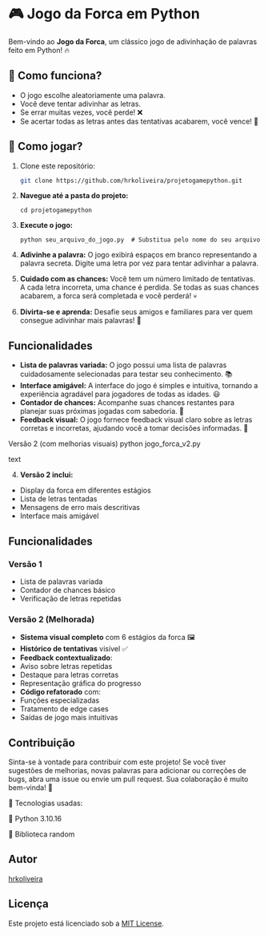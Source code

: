 # 🎮 Jogo da Forca em Python

Bem-vindo ao **Jogo da Forca**, um clássico jogo de adivinhação de palavras feito em Python! 🔥

## 📌 Como funciona?
- O jogo escolhe aleatoriamente uma palavra.
- Você deve tentar adivinhar as letras.
- Se errar muitas vezes, você perde! ❌
- Se acertar todas as letras antes das tentativas acabarem, você vence! 🎉

## 🚀 Como jogar?
1. Clone este repositório:
   ```sh
   git clone https://github.com/hrkoliveira/projetogamepython.git

2.  **Navegue até a pasta do projeto:**

    ```
    cd projetogamepython
    ```
3.  **Execute o jogo:**

    ```
    python seu_arquivo_do_jogo.py  # Substitua pelo nome do seu arquivo
    ```
4.  **Adivinhe a palavra:** O jogo exibirá espaços em branco representando a palavra secreta. Digite uma letra por vez para tentar adivinhar a palavra.
5.  **Cuidado com as chances:** Você tem um número limitado de tentativas. A cada letra incorreta, uma chance é perdida. Se todas as suas chances acabarem, a forca será completada e você perderá! 💀
6.  **Divirta-se e aprenda:** Desafie seus amigos e familiares para ver quem consegue adivinhar mais palavras! 🎉

## Funcionalidades

*   **Lista de palavras variada:** O jogo possui uma lista de palavras cuidadosamente selecionadas para testar seu conhecimento. 📚
*   **Interface amigável:** A interface do jogo é simples e intuitiva, tornando a experiência agradável para jogadores de todas as idades. 😃
*   **Contador de chances:** Acompanhe suas chances restantes para planejar suas próximas jogadas com sabedoria. 🤔
*   **Feedback visual:** O jogo fornece feedback visual claro sobre as letras corretas e incorretas, ajudando você a tomar decisões informadas. 👀

  Versão 2 (com melhorias visuais)
python jogo_forca_v2.py

text

4. **Versão 2 inclui:**
- Display da forca em diferentes estágios
- Lista de letras tentadas
- Mensagens de erro mais descritivas
- Interface mais amigável

## Funcionalidades

### Versão 1
- Lista de palavras variada
- Contador de chances básico
- Verificação de letras repetidas

### **Versão 2 (Melhorada)**
- **Sistema visual completo** com 6 estágios da forca 🖼️
- **Histórico de tentativas** visível ✅
- **Feedback contextualizado**:
- Aviso sobre letras repetidas
- Destaque para letras corretas
- Representação gráfica do progresso
- **Código refatorado** com:
- Funções especializadas
- Tratamento de edge cases
- Saídas de jogo mais intuitivas

## Contribuição

Sinta-se à vontade para contribuir com este projeto! Se você tiver sugestões de melhorias, novas palavras para adicionar ou correções de bugs, abra uma issue ou envie um pull request. Sua colaboração é muito bem-vinda! 🙌

🔧 Tecnologias usadas:

🐍 Python 3.10.16

🔀 Biblioteca random

## Autor

[hrkoliveira](https://github.com/hrkoliveira)

## Licença

Este projeto está licenciado sob a [MIT License](LICENSE).
